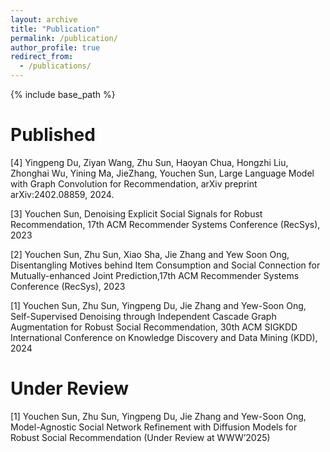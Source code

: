 ```yaml
---
layout: archive
title: "Publication"
permalink: /publication/
author_profile: true
redirect_from:
  - /publications/
---
```


{% include base_path %}

Published
======
[4] Yingpeng Du, Ziyan Wang, Zhu Sun, Haoyan Chua, Hongzhi Liu, Zhonghai Wu, Yining
Ma, JieZhang, Youchen Sun, Large Language Model with Graph Convolution for Recommendation,
arXiv preprint arXiv:2402.08859, 2024.

[3] Youchen Sun, Denoising Explicit Social Signals for Robust Recommendation, 17th ACM
Recommender Systems Conference (RecSys), 2023

[2] Youchen Sun, Zhu Sun, Xiao Sha, Jie Zhang and Yew Soon Ong, Disentangling Motives behind
Item Consumption and Social Connection for Mutually-enhanced Joint Prediction,17th ACM
Recommender Systems Conference (RecSys), 2023

[1] Youchen Sun, Zhu Sun, Yingpeng Du, Jie Zhang and Yew-Soon Ong, Self-Supervised Denoising
through Independent Cascade Graph Augmentation for Robust Social Recommendation, 30th ACM
SIGKDD International Conference on Knowledge Discovery and Data Mining (KDD), 2024


Under Review
======
[1] Youchen Sun, Zhu Sun, Yingpeng Du, Jie Zhang and Yew-Soon Ong, Model-Agnostic Social
Network Refinement with Diffusion Models for Robust Social Recommendation (Under Review at
WWW’2025)
